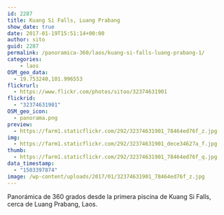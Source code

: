 ```yaml
---
id: 2287
title: Kuang Si Falls, Luang Prabang
show_date: true
date: 2017-01-19T15:51:14+00:00
author: sito
guid: 2287
permalink: /panoramica-360/laos/kuang-si-falls-luang-prabang-1/
categories:
    - laos
OSM_geo_data:
  - 19.753240,101.996553
flickrurl:
  - https://www.flickr.com/photos/sitoo/32374631901
flickrid:
  - "32374631901"
OSM_geo_icon:
  - panorama.png
preview:
  - https://farm1.staticflickr.com/292/32374631901_78464ed76f_z.jpg
img:
  - https://farm1.staticflickr.com/292/32374631901_dece34627a_f.jpg
thumb:
  - https://farm1.staticflickr.com/292/32374631901_78464ed76f_q.jpg
data_timestamp:
  - "1503397874"
image: /wp-content/uploads/2017/01/32374631901_78464ed76f_z.jpg
---
```

Panorámica de 360 grados desde la primera piscina de Kuang Si Falls, cerca de Luang Prabang, Laos.